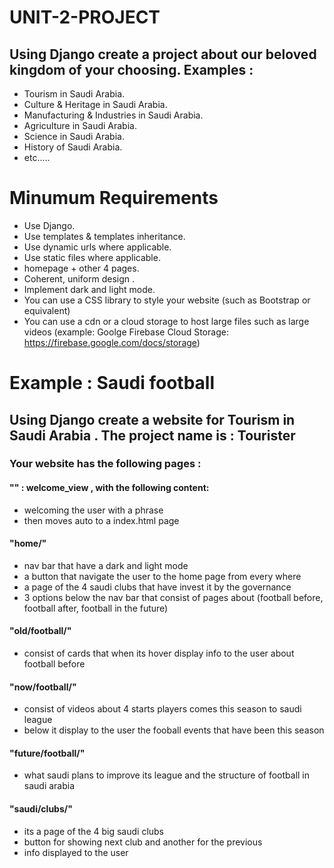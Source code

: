 # UNIT-2-PROJECT

## Using Django create a project about our beloved kingdom of your choosing. Examples :
- Tourism in Saudi Arabia.
- Culture & Heritage in Saudi Arabia.
- Manufacturing & Industries in Saudi Arabia.
- Agriculture in Saudi Arabia.
- Science in Saudi Arabia.
- History of Saudi Arabia.
- etc.....


# Minumum Requirements
- Use Django.
- Use templates & templates inheritance.
- Use dynamic urls where applicable.
- Use static files where applicable.
- homepage + other 4 pages.
- Coherent, uniform design .
- Implement dark and light mode.
- You can use a CSS library to style your website (such as Bootstrap or equivalent)
- You can use a cdn or a cloud storage to host large files such as large videos (example: Goolge Firebase Cloud Storage: https://firebase.google.com/docs/storage)



# Example : Saudi football

## Using Django create a website for Tourism in Saudi Arabia . The project name is : Tourister

### Your website has the following pages :

#### "" : welcome_view , with the following content:
- welcoming the user with a phrase
- then moves auto to a index.html page


#### "home/"
- nav bar that have a dark and light mode
- a button that navigate the user to the home page from every where
- a page of the 4 saudi clubs that have invest it by the governance
- 3 options below the nav bar that consist of pages about (football before, football after, football in the future)

#### "old/football/"
- consist of cards that when its hover display info to the user about football before

#### "now/football/"
- consist of videos about 4 starts players comes this season to saudi league
- below it display to the user the fooball events that have been this season 

#### "future/football/"
- what saudi plans to improve its league and the structure of football in saudi arabia

#### "saudi/clubs/"
- its a page of the 4 big saudi clubs
- button for showing next club and another for the previous
- info displayed to the user


